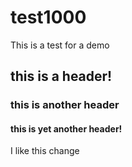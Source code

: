 # test1000

This is a test for a demo

## this is a header!

### this is another header

#### this is yet another header!
I like this change
